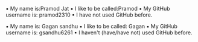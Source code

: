 ▪ My name is:Pramod Jat
▪ I like to be called:Pramod
▪ My GitHub username is: pramod2310
▪ I have not used GitHub before.

▪ My name is: Gagan sandhu
▪ I like to be called: Gagan
▪ My GitHub username is: gsandhu6261
▪ I haven't (have/have not) used GitHub before.
